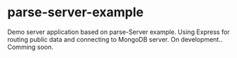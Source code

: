 # parse-server-example
Demo server application based on parse-Server example. Using Express for routing public data and connecting to MongoDB server.
On development.. Comming soon.

